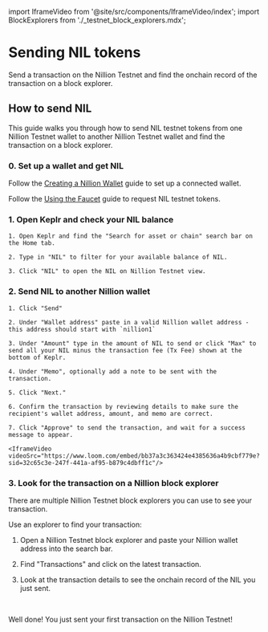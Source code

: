 import IframeVideo from '@site/src/components/IframeVideo/index';
import BlockExplorers from './\_testnet_block_explorers.mdx';

# Sending NIL tokens

Send a transaction on the Nillion Testnet and find the onchain record of the transaction on a block explorer.

## How to send NIL

This guide walks you through how to send NIL testnet tokens from one Nillion Testnet wallet to another Nillion Testnet wallet and find the transaction on a block explorer.

### 0. Set up a wallet and get NIL

Follow the [Creating a Nillion Wallet](/guide-testnet-connect) guide to set up a connected wallet.

Follow the [Using the Faucet](/guide-testnet-faucet) guide to request NIL testnet tokens.

### 1. Open Keplr and check your NIL balance

    1. Open Keplr and find the "Search for asset or chain" search bar on the Home tab.

    2. Type in "NIL" to filter for your available balance of NIL.

    3. Click "NIL" to open the NIL on Nillion Testnet view.

### 2. Send NIL to another Nillion wallet

    1. Click "Send"

    2. Under "Wallet address" paste in a valid Nillion wallet address - this address should start with `nillion1`

    3. Under "Amount" type in the amount of NIL to send or click "Max" to send all your NIL minus the transaction fee (Tx Fee) shown at the bottom of Keplr.

    4. Under "Memo", optionally add a note to be sent with the transaction.

    5. Click "Next."

    6. Confirm the transaction by reviewing details to make sure the recipient's wallet address, amount, and memo are correct.

    7. Click "Approve" to send the transaction, and wait for a success message to appear.

    <IframeVideo videoSrc="https://www.loom.com/embed/bb37a3c363424e4385636a4b9cbf779e?sid=32c65c3e-247f-441a-af95-b879c4dbff1c"/>

### 3. Look for the transaction on a Nillion block explorer

There are multiple Nillion Testnet block explorers you can use to see your transaction.

<BlockExplorers/>

Use an explorer to find your transaction:

1. Open a Nillion Testnet block explorer and paste your Nillion wallet address into the search bar.

2. Find "Transactions" and click on the latest transaction.

3. Look at the transaction details to see the onchain record of the NIL you just sent.

<IframeVideo videoSrc="https://www.loom.com/embed/6f9023f29ad547f4b3a4f92bc852c11c?sid=cd8061b7-6ccf-4523-b0c9-094193e084d6"/>

<br/>

Well done! You just sent your first transaction on the Nillion Testnet!
